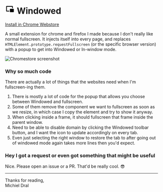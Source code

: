 # ![Windowed Logo](extension/Icons/Icon_32.png) Windowed

[Install in Chrome Webstore](https://chrome.google.com/webstore/detail/windowed-floating-youtube/gibipneadnbflmkebnmcbgjdkngkbklb)

A small extension for chrome and firefox I made because I don't really like normal fullscreen. It injects itself into every page, and replaces `HTMLElement.prototype.requestFullscreen` (or the specific browser version) with a popup to get into Windowed or In-window mode.

![Chromestore screenshot](Chromewebstore%20screenshot%20#1.png)

### Why so much code
There are actually a lot of things that the websites need when I'm fullscreen-ing them.
1. There is mostly a lot of code for the popup that allows you choose between Windowed and fullscreen.
2. Some of them remove the component we want to fullscreen as soon as we resize, in which case I copy the element and try to show it anyway.
3. When clicking inside a frame, it should fullscreen that frame inside the parent window.
4. Need to be able to disable domain by clicking the Windowed toolbar button, and I want the icon to update accordingly on every tab.
5. Even just selecting the right window to restore the tab to after going out of windowed mode again takes more lines then you'd expect.

### Hey I got a request or even got something that might be useful
Nice. Please open an issue or a PR. That'd be really cool. 😎

---

Thanks for reading,  
Michiel Dral
